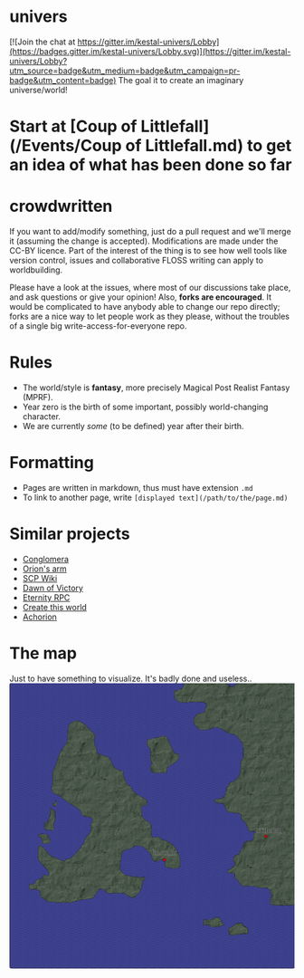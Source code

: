 # univers

[![Join the chat at https://gitter.im/kestal-univers/Lobby](https://badges.gitter.im/kestal-univers/Lobby.svg)](https://gitter.im/kestal-univers/Lobby?utm_source=badge&utm_medium=badge&utm_campaign=pr-badge&utm_content=badge)
The goal it to create an imaginary universe/world!

# Start at [Coup of Littlefall](/Events/Coup of Littlefall.md) to get an idea of what has been done so far

# crowdwritten
If you want to add/modify something, just do a pull request and we'll merge it (assuming the change is accepted).
Modifications are made under the CC-BY licence.
Part of the interest of the thing is to see how well tools like version control, issues and collaborative FLOSS writing can apply
to worldbuilding.

Please have a look at the issues, where most of our discussions take place, and ask questions or give your opinion!
Also, **forks are encouraged**. It would be complicated to have anybody able to change our repo directly; forks are a nice way to let people work as they please, without the troubles of a single big write-access-for-everyone repo.

# Rules
* The world/style is **fantasy**, more precisely Magical Post Realist Fantasy (MPRF).
* Year zero is the birth of some important, possibly world-changing character.
* We are currently *some* (to be defined) year after their birth.

# Formatting
* Pages are written in markdown, thus must have extension `.md`
* To link to another page, write `[displayed text](/path/to/the/page.md)`


# Similar projects
* [Conglomera](http://conglomera.wikia.com/wiki/FAQs/New_User%27s_Guide)
* [Orion's arm](http://www.orionsarm.com/)
* [SCP Wiki](http://www.scp-wiki.net/)
* [Dawn of Victory](http://www.dawnofvictory2289.com/#dawn-of-victory)
* [Eternity RPC](http://board.eternityrpc.com/index.php)
* [Create this world](https://www.reddit.com/r/createthisworld/)
* [Achorion](http://achorion.wikidot.com/)

# The map
Just to have something to visualize. It's badly done and useless..
![map](/map.svg?raw=true)
